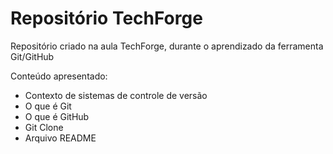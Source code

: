 # Repositório TechForge

Repositório criado na aula TechForge, durante o aprendizado da ferramenta Git/GitHub

Conteúdo apresentado: 

- Contexto de sistemas de controle de versão
- O que é Git
- O que é GitHub
- Git Clone
- Arquivo README